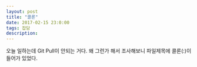 ```yaml
---
layout: post
title: "콜론"
date: 2017-02-15 23:0:00
tags: 잡담
description: 
---
```


오늘 일하는데 Git Pull이 안되는 거다. 왜 그런가 해서 조사해보니
파일제목에 콜론(:)이 들어가 있었다.
